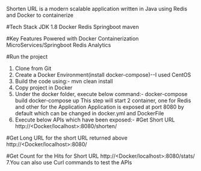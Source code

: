 Shorten URL is a modern scalable application written in Java using Redis and Docker to containerize

#Tech Stack
JDK 1.8
Docker
Redis
Springboot
maven

#Key Features
Powered with Docker Containerization
MicroServices/Springboot
Redis
Analytics 

#Run the project

1. Clone from Git
2. Create a Docker Environment(install docker-compose)--I used CentOS
3. Build the code using:-
mvn clean install 
4. Copy project in Docker
5. Under the docker folder, execute below command:-
docker-compose build
docker-compose up
This step will start 2 container, one for Redis and other for the Application
Application is exposed at port 8080 by default which can be changed in docker.yml and DockerFile
6. Execute below APIs which have been exposed:-
#Get Short URL
http://<Docker/localhost>:8080/shorten/<LongUrl>
  
#Get Long URL for the short URL returned above
http://<Docker/localhost>:8080/<ShortUrl>
  
#Get Count for the Hits for Short URL
http://<Docker/localhost>:8080/stats/<ShortUrl>
 7.You can also use Curl commands to test the APIs

